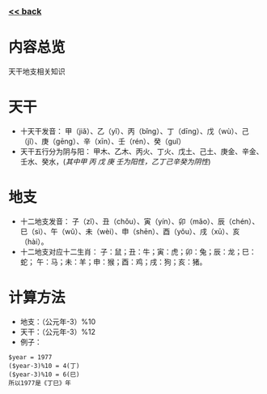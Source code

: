 ###  [<< back](./index.md)
# 内容总览
天干地支相关知识
# 天干
  - 十天干发音：
    甲（jiǎ）、乙（yǐ）、丙（bǐng）、丁（dīng）、戊（wù）、己（jǐ）、庚（gēng）、辛（xīn）、壬（rén）、癸（guǐ）
  - 天干五行分为阴与阳：
    甲木、乙木、丙火、丁火、戊土、己土、庚金、辛金、壬水、癸水，(*其中甲 丙 戊 庚 壬为阳性，乙丁己辛癸为阴性*)
# 地支
  - 十二地支发音：
    子（zǐ）、丑（chǒu）、寅（yín）、卯（mǎo）、辰（chén）、巳（sì）、午（wǔ）、未（wèi）、申（shēn）、酉（yǒu）、戌（xū）、亥（hài）。
  - 十二地支对应十二生肖：
    子：鼠；丑：牛；寅：虎；卯：兔；辰：龙；巳：蛇；
    午：马；未：羊；申：猴；酉：鸡；戌：狗；亥：猪。
# 计算方法
  - 地支：（公元年-3）%10
  - 天干：（公元年-3）%12
  - 例子： 
  ```
  $year = 1977
  ($year-3)%10 = 4(丁)
  ($year-3)%10 = 6(巳)
  所以1977是《丁巳》年
  ```
